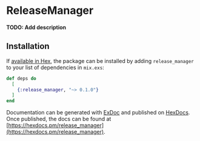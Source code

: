 # ReleaseManager

**TODO: Add description**

## Installation

If [available in Hex](https://hex.pm/docs/publish), the package can be installed
by adding `release_manager` to your list of dependencies in `mix.exs`:

```elixir
def deps do
  [
    {:release_manager, "~> 0.1.0"}
  ]
end
```

Documentation can be generated with [ExDoc](https://github.com/elixir-lang/ex_doc)
and published on [HexDocs](https://hexdocs.pm). Once published, the docs can
be found at [https://hexdocs.pm/release_manager](https://hexdocs.pm/release_manager).

